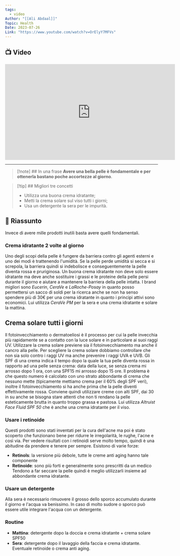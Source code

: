```yaml
---
tags:
  - video
Author: "[[Ali Abdaal]]"
Topic: Health
Date: 2023-07-26
Link: "https://www.youtube.com/watch?v=OrElyY7MFVs"
---
```


## 📺 Video
<div class="iframe-container">
  <iframe width="560" height="315" src="https://www.youtube.com/embed/OrElyY7MFVs" title="YouTube video player" frameborder="0" allow="accelerometer; autoplay; clipboard-write; encrypted-media; gyroscope; picture-in-picture" allowfullscreen></iframe>
</div>

---

> [!note] ## In una frase
> **Avere una bella pelle è fondamentale e per ottenerla bastano poche accortezze al giorno**.

> [!tip] ## Migliori tre concetti
> - Utilizza una buona crema idratante;
> - Metti la crema solare sul viso tutti i giorni;
> - Usa un detergente la sera per le impurità.

## 📒 Riassunto
Invece di avere mille prodotti inutili basta avere quelli fondamentali.
 
### Crema idratante 2 volte al giorno
Uno degli scopi della pelle è fungere da barriera contro gli agenti esterni e uno dei modi è trattenendo l'umidità.
Se la pelle perde umidità si secca e si screpola, la barriera quindi si indebolisce e conseguentemente la pelle diventa rossa e pruriginosa.
Un buona crema idratante non deve solo essere idratante ma deve anche sostituire i grassi e le proteine della pelle persi durante il giorno e aiutare a mantenere la barriera della pelle intatta.
I brand migliori sono *Eucerin*, *CeraVe* e *LaRoche-Posay* in quanto posso permettersi un sacco di soldi per la ricerca anche se non ha senso spendere più di 30€ per una crema idratante in quanto i principi attivi sono economici.
Lui utilizza *CeraVe PM* per la sera e una crema idratante e solare la mattina.

## Crema solare tutti i giorni
Il fotoinvecchiamento o dermatoeliosi è il processo per cui la pelle invecchia più rapidamente se a contatto con la luce solare e in particolare ai suoi raggi UV.
Utilizzare la crema solare previene sia il fotoinvecchiamento ma anche il cancro alla pelle.
Per scegliere la crema solare dobbiamo controllare che non sia solo contro i raggi UV ma anche prevenire i raggi UVA e UVB.
Gli SPF di una crema indica il tempo dopo la quale la tua pelle diventa rossa in rapporto ad una pelle senza crema: data della luce, se senza crema mi arrosso dopo 1 ora, con una SPF15 mi arrosso dopo 15 ore.
Il problema è che questo numero è calcolato con uno strato abbondante di crema che nessuno mette (tipicamente mettiamo crema per il 60% degli SPF veri), inoltre il fotoinvecchiamento si ha anche prima che la pelle diventi effettivamente rossa.
Conviene quindi utilizzare creme con alti SPF, dai 30 in su anche se bisogna stare attenti che non ti rendano la pelle esteticamente brutta in quanto troppo grassa e pastosa.
Lui utilizza *Altruist Face Fluid SPF 50* che è anche una crema idratante per il viso.

### Usare i retinoide
Questi prodotti sono stati inventati per la cura dell'acne ma poi è stato scoperto che funzionano bene per ridurre le irregolarità, le rughe, l'acne e così via.
Per vedere risultati con i retinoidi serve molto tempo, quindi è una abitudine da prendere e tenere per sempre.
Esistono di varie forze:
* **Retinols**: la versione più debole, tutte le creme anti aging hanno tale componente
* **Retinoide**: sono più forti e generalmente sono prescritti da un medico
Tendono a far seccare la pelle quindi è meglio utilizzarli insieme ad abbondante crema idratante.

### Usare un detergente
Alla sera è necessario rimuovere il grosso dello sporco accumulato durante il giorno e l'acqua va benissimo.
In caso di molto sudore o sporco può essere utile integrare l'acqua con un detergente.

### Routine
* **Mattina**: detergente dopo la doccia e  crema idratante + crema solare SPF50
* **Sera**: detergente dopo il lavaggio della faccia e crema idratante. Eventuale retinoide o crema anti aging.

 